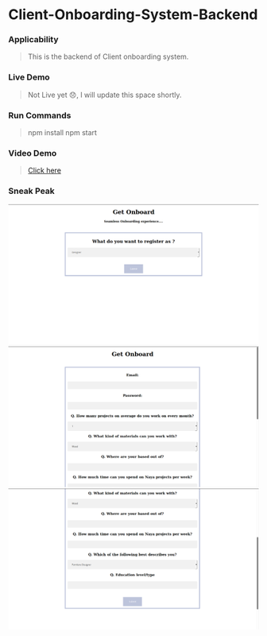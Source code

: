 # Client-Onboarding-System-Backend

### Applicability 
>This is the backend of Client onboarding system.

### Live Demo
> Not Live yet  :disappointed:, I will update this space shortly.

### Run Commands
> npm install
npm start

### Video Demo
>[Click here ](https://youtu.be/87rsXwP0KwY)

### Sneak Peak

![Screen1](./demo/1.png)
![Screen1](./demo/3.png)
![Screen1](./demo/5.png)
